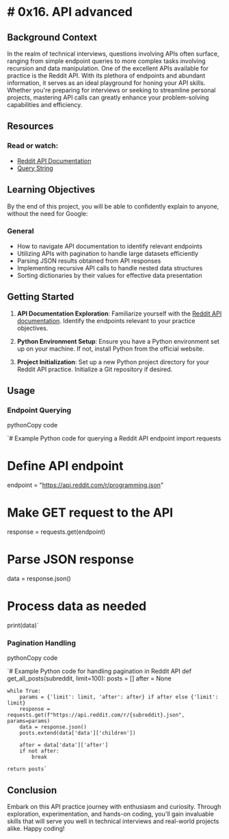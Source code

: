 # # 0x16. API advanced

## Background Context

In the realm of technical interviews, questions involving APIs often surface, ranging from simple endpoint queries to more complex tasks involving recursion and data manipulation. One of the excellent APIs available for practice is the Reddit API. With its plethora of endpoints and abundant information, it serves as an ideal playground for honing your API skills. Whether you're preparing for interviews or seeking to streamline personal projects, mastering API calls can greatly enhance your problem-solving capabilities and efficiency.

## Resources

### Read or watch:

-   [Reddit API Documentation](https://www.reddit.com/dev/api/)
-   [Query String](https://en.wikipedia.org/wiki/Query_string)

## Learning Objectives

By the end of this project, you will be able to confidently explain to anyone, without the need for Google:

### General

-   How to navigate API documentation to identify relevant endpoints
-   Utilizing APIs with pagination to handle large datasets efficiently
-   Parsing JSON results obtained from API responses
-   Implementing recursive API calls to handle nested data structures
-   Sorting dictionaries by their values for effective data presentation

## Getting Started

1.  **API Documentation Exploration**: Familiarize yourself with the [Reddit API documentation](https://www.reddit.com/dev/api/). Identify the endpoints relevant to your practice objectives.
    
2.  **Python Environment Setup**: Ensure you have a Python environment set up on your machine. If not, install Python from the official website.
    
3.  **Project Initialization**: Set up a new Python project directory for your Reddit API practice. Initialize a Git repository if desired.
    

## Usage

### Endpoint Querying

pythonCopy code

`# Example Python code for querying a Reddit API endpoint
import requests

# Define API endpoint
endpoint = "https://api.reddit.com/r/programming.json"

# Make GET request to the API
response = requests.get(endpoint)

# Parse JSON response
data = response.json()

# Process data as needed
print(data)` 

### Pagination Handling

pythonCopy code

`# Example Python code for handling pagination in Reddit API
def get_all_posts(subreddit, limit=100):
    posts = []
    after = None

    while True:
        params = {'limit': limit, 'after': after} if after else {'limit': limit}
        response = requests.get(f"https://api.reddit.com/r/{subreddit}.json", params=params)
        data = response.json()
        posts.extend(data['data']['children'])

        after = data['data']['after']
        if not after:
            break

    return posts` 

## Conclusion

Embark on this API practice journey with enthusiasm and curiosity. Through exploration, experimentation, and hands-on coding, you'll gain invaluable skills that will serve you well in technical interviews and real-world projects alike. Happy coding!